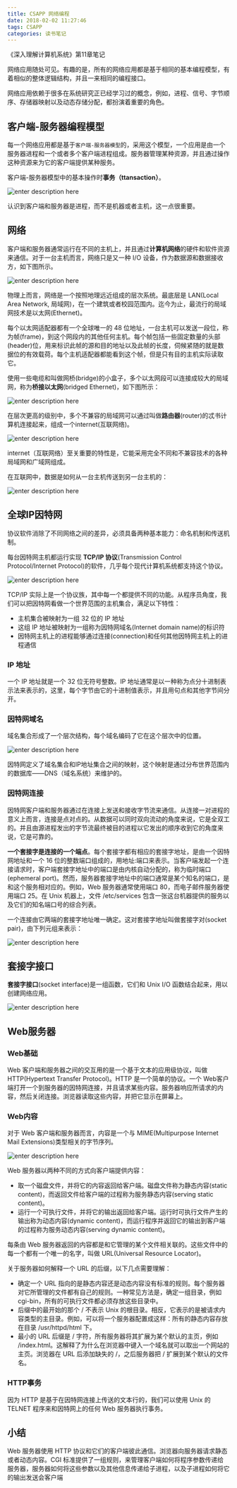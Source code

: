 ```yaml
---
title: CSAPP 网络编程
date: 2018-02-02 11:27:46
tags: CSAPP
categories: 读书笔记
---
```


《深入理解计算机系统》第11章笔记

<!--more-->

网络应用随处可见。有趣的是，所有的网络应用都是基于相同的基本编程模型，有着相似的整体逻辑结构，并且一来相同的编程接口。

网络应用依赖于很多在系统研究正已经学习过的概念，例如，进程、信号、字节顺序、存储器映射以及动态存储分配，都扮演着重要的角色。

## 客户端-服务器编程模型

每一个网络应用都是基于`客户端-服务器模型`的，采用这个模型，一个应用是由一个服务器进程和一个或者多个客户端进程组成。服务器管理某种资源，并且通过操作这种资源来为它的客户端提供某种服务。

客户端-服务器模型中的基本操作时**事务（ttansaction）**。

![enter description here][100]

认识到客户端和服务器是进程，而不是机器或者主机，这一点很重要。

## 网络

客户端和服务器通常运行在不同的主机上，并且通过**计算机网络**的硬件和软件资源来通信。对于一台主机而言，网络只是又一种 I/O 设备，作为数据源和数据接收方，如下图所示。

![enter description here][101]

物理上而言，网络是一个按照地理远近组成的层次系统。最底层是 LAN(Local Area Network, 局域网)，在一个建筑或者校园范围内。迄今为止，最流行的局域网技术是以太网(Ethernet)。

每个以太网适配器都有一个全球唯一的 48 位地址，一台主机可以发送一段位，称为帧(frame)，到这个网段内的其他任何主机。每个帧包括一些固定数量的头部(header)位，用来标识此帧的源和目的地址以及此帧的长度，伺候紧随的就是数据位的有效载荷。每个主机适配器都能看到这个帧，但是只有目的主机实际读取它。

使用一些电缆和叫做网桥(bridge)的小盒子，多个以太网段可以连接成较大的局域网，称为**桥接以太网**(bridged Ethernet)，如下图所示：

![enter description here][102]

在层次更高的级别中，多个不兼容的局域网可以通过叫做**路由器**(router)的忒书计算机连接起来，组成一个internet(互联网络)。

![enter description here][103]

internet（互联网络）至关重要的特性是，它能采用完全不同和不兼容技术的各种局域网和广域网组成。

在互联网中，数据是如何从一台主机传送到另一台主机的：

![enter description here][104]

## 全球IP因特网

协议软件消除了不同网络之间的差异，必须具备两种基本能力：命名机制和传送机制。

每台因特网主机都运行实现 **TCP/IP 协议**(Transmission Control Protocol/Internet Protocol)的软件，几乎每个现代计算机系统都支持这个协议。

![enter description here][105]

TCP/IP 实际上是一个协议族，其中每一个都提供不同的功能。从程序员角度，我们可以把因特网看做一个世界范围的主机集合，满足以下特性：

* 主机集合被映射为一组 32 位的 IP 地址
* 这组 IP 地址被映射为一组称为因特网域名(Internet domain name)的标识符
* 因特网主机上的进程能够通过连接(connection)和任何其他因特网主机上的进程通信
 
### IP 地址

 一个 IP 地址就是一个 32 位无符号整数。IP 地址通常是以一种称为点分十进制表示法来表示的，这里，每个字节由它的十进制值表示，并且用句点和其他字节间分开。

### 因特网域名

域名集合形成了一个层次结构，每个域名编码了它在这个层次中的位置。

![enter description here][106]

因特网定义了域名集合和IP地址集合之间的映射，这个映射是通过分布世界范围内的数据库——DNS（域名系统）来维护的。

### 因特网连接

因特网客户端和服务器通过在连接上发送和接收字节流来通信。从连接一对进程的意义上而言，连接是点对点的。从数据可以同时双向流动的角度来说，它是全双工的。并且由源进程发出的字节流最终被目的进程以它发出的顺序收到它的角度来说，它是可靠的。

**一个套接字是连接的一个端点**。每个套接字都有相应的套接字地址，是由一个因特网地址和一个 16 位的整数端口组成的，用地址:端口来表示。当客户端发起一个连接请求时，客户端套接字地址中的端口是由内核自动分配的，称为临时端口(ephemeral port)。然而，服务器套接字地址中的端口通常是某个知名的端口，是和这个服务相对应的。例如，Web 服务器通常使用端口 80，而电子邮件服务器使用端口 25。在 Unix 机器上，文件 /etc/services 包含一张这台机器提供的服务以及它们的知名端口号的综合列表。

一个连接由它两端的套接字地址唯一确定。这对套接字地址叫做套接字对(socket pair)，由下列元组来表示：

![enter description here][107]

## 套接字接口

**套接字接口**(socket interface)是一组函数，它们和 Unix I/O 函数结合起来，用以创建网络应用。

![enter description here][108]

## Web服务器

### Web基础

Web 客户端和服务器之间的交互用的是一个基于文本的应用级协议，叫做 HTTP(Hypertext Transfer Protocol)。HTTP 是一个简单的协议。一个 Web客户端打开一个到服务器的因特网连接，并且请求某些内容。服务器响应所请求的内容，然后关闭连接。浏览器读取这些内容，并把它显示在屏幕上。

### Web内容

对于 Web 客户端和服务器而言，内容是一个与 MIME(Multipurpose Internet Mail Extensions)类型相关的字节序列。

![enter description here][109]

Web 服务器以两种不同的方式向客户端提供内容：
* 取一个磁盘文件，并将它的内容返回给客户端。磁盘文件称为静态内容(static content)，而返回文件给客户端的过程称为服务静态内容(serving static content)。
* 运行一个可执行文件，并将它的输出返回给客户端。运行时可执行文件产生的输出称为动态内容(dynamic content)，而运行程序并返回它的输出到客户端的过程称为服务动态内容(serving dynamic content)。

每条由 Web 服务器返回的内容都是和它管理的某个文件相关联的。这些文件中的每一个都有一个唯一的名字，叫做 URL(Universal Resource Locator)。

关于服务器如何解释一个 URL 的后缀，以下几点需要理解：
* 确定一个 URL 指向的是静态内容还是动态内容没有标准的规则。每个服务器对它所管理的文件都有自己的规则。一种常见方法是，确定一组目录，例如 cgi-bin，所有的可执行文件都必须存放这些目录中。
* 后缀中的最开始的那个 / 不表示 Unix 的根目录。相反，它表示的是被请求内容类型的主目录。例如，可以将一个服务器配置成这样：所有的静态内容存放在目录 /usr/httpd/html 下。
* 最小的 URL 后缀是 / 字符，所有服务器将其扩展为某个默认的主页，例如 /index.html。这解释了为什么在浏览器中键入一个域名就可以取出一个网站的主页。浏览器在 URL 后添加缺失的 /，之后服务器把 / 扩展到某个默认的文件名。

### HTTP事务

因为 HTTP 是基于在因特网连接上传送的文本行的，我们可以使用 Unix 的 TELNET 程序来和因特网上的任何 Web 服务器执行事务。

## 小结

Web 服务器使用 HTTP 协议和它们的客户端彼此通信。浏览器向服务器请求静态或者动态内容。CGI 标准提供了一组规则，来管理客户端如何将程序参数传递给服务器，服务器如何将这些参数以及其他信息传递给子进程，以及子进程如何将它的输出发送会客户端

  [100]: https://data2.liuin.cn/story-writer/2018_2_2_1517540316932.jpg
  [101]: https://data2.liuin.cn/story-writer/2018_2_2_1517540421619.jpg
  [102]: https://data2.liuin.cn/story-writer/2018_2_2_1517540470497.jpg
  [103]: https://data2.liuin.cn/story-writer/2018_2_2_1517540536223.jpg
  [104]: https://data2.liuin.cn/story-writer/2018_2_2_1517540792401.jpg
  [105]: https://data2.liuin.cn/story-writer/2018_2_2_1517540858886.jpg
  [106]: https://data2.liuin.cn/story-writer/2018_2_2_1517540938762.jpg
  [107]: https://data2.liuin.cn/story-writer/2018_2_2_1517541075440.jpg
  [108]: https://data2.liuin.cn/story-writer/2018_2_2_1517541130564.jpg
  [109]: https://data2.liuin.cn/story-writer/2018_2_2_1517541249812.jpg
